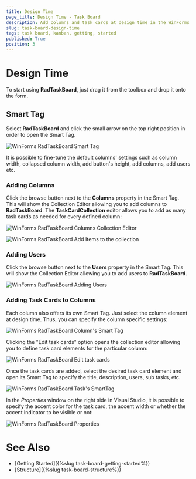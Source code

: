 ```yaml
---
title: Design Time
page_title: Design Time - Task Board
description: Add columns and task cards at design time in the WinForms TaskBoard (Kanban) control.
slug: task-board-design-time
tags: task board, kanban, getting, started
published: True
position: 3  
---
```


# Design Time

To start using **RadTaskBoard**, just drag it from the toolbox and drop it onto the form.
 
## Smart Tag 

Select **RadTaskBoard** and click the small arrow on the top right position in order to open the Smart Tag.

![WinForms RadTaskBoard Smart Tag](images/task-board-design-time001.png)

It is possible to fine-tune the default columns' settings such as column width, collapsed column width, add button's height, add columns, add users etc.

### Adding Columns

Click the browse button next to the **Columns** property in the Smart Tag. This will show the Collection Editor allowing you to add columns to **RadTaskBoard**. The **TaskCardCollection** editor allows you to add as many task cards as needed for every defined column:

![WinForms RadTaskBoard Columns Collection Editor](images/task-board-design-time002.png)

![WinForms RadTaskBoard Add Items to the collection](images/task-board-design-time003.png)

### Adding Users

Click the browse button next to the **Users** property in the Smart Tag. This will show the Collection Editor allowing you to add users to **RadTaskBoard**. 

![WinForms RadTaskBoard Adding Users](images/task-board-design-time004.png)

### Adding Task Cards to Columns

Each column also offers its own Smart Tag. Just select the column element at design time. Thus, you can specify the column specific settings:

![WinForms RadTaskBoard Column's Smart Tag](images/task-board-design-time005.png)

Clicking the "Edit task cards" option opens the collection editor allowing you to define task card elements for the particular column: 

![WinForms RadTaskBoard Edit task cards](images/task-board-design-time006.png)

Once the task cards are added, select the desired task card element and open its Smart Tag to specify the title, description, users, sub tasks, etc.

![WinForms RadTaskBoard Task's SmartTag](images/task-board-design-time007.png)

In the *Properties* window on the right side in Visual Studio, it is possible to specify the accent color for the task card, the accent width or whether the accent indicator to be visible or not:

![WinForms RadTaskBoard Properties](images/task-board-design-time008.png)
 
# See Also

* [Getting Started]({%slug task-board-getting-started%})
* [Structure]({%slug task-board-structure%})
 
        
